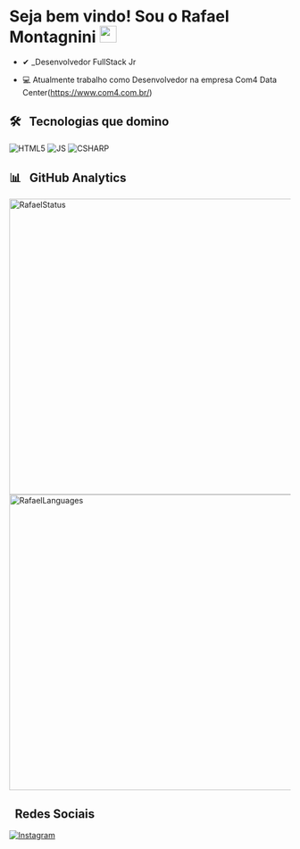 <h1>Seja bem vindo! Sou o Rafael Montagnini <img src="https://raw.githubusercontent.com/kaueMarques/kaueMarques/master/hi.gif" width="30px"></h1>

- ✔ _Desenvolvedor FullStack Jr

- 💻 Atualmente trabalho como Desenvolvedor na empresa Com4 Data Center(https://www.com4.com.br/)

## 🛠 &nbsp; Tecnologias que domino 

<p>
  <img align="center" alt="HTML5" src="https://img.shields.io/badge/HTML5-E34F26?style=for-the-badge&logo=html5&logoColor=white"/>
  <img align="center" alt="JS" src="https://img.shields.io/badge/JavaScript-323330?style=for-the-badge&logo=javascript&logoColor=F7DF1E"/>
  <img align="center" alt="CSHARP" src="https://img.shields.io/badge/C%23-239120?style=for-the-badge&logo=c-sharp&logoColor=white"/>
</p>

## 📊 &nbsp; GitHub Analytics
<p>
  <img width="530em" src="https://github-readme-stats.vercel.app/api?username=RafaelMontagnini&show_icons=true&theme=tokyonight" alt="RafaelStatus"/>
  <img width="530em" src="https://github-readme-stats.vercel.app/api/top-langs/?username=RafaelMontagnini&layout=compact&theme=tokyonight" alt="RafaelLanguages"/>
</p>

## &nbsp; Redes Sociais

  [![Instagram](https://img.shields.io/badge/Instagram-E4405F?style=for-the-badge&logo=instagram&logoColor=white)](https://www.instagram.com/rlmontagnini/)


<br><br>
  
